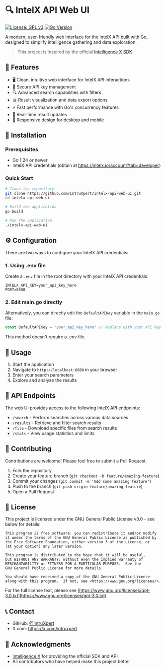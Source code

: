# 🔍 IntelX API Web UI

[![License: GPL v3](https://img.shields.io/badge/License-GPLv3-blue.svg)](https://www.gnu.org/licenses/gpl-3.0)
[![Go Version](https://img.shields.io/badge/Go-1.24+-00ADD8.svg)](https://golang.org/doc/go1.24)

A modern, user-friendly web interface for the IntelX API built with Go, designed to simplify intelligence gathering and data exploration.

> This project is inspired by the official [Intelligence X SDK](https://github.com/IntelligenceX/SDK).

## 🌟 Features

- 🖥️ Clean, intuitive web interface for IntelX API interactions
- 🔐 Secure API key management
- 🔍 Advanced search capabilities with filters
- 📊 Result visualization and data export options
- ⚡ Fast performance with Go's concurrency features
- 🔄 Real-time result updates
- 📱 Responsive design for desktop and mobile

## 🚀 Installation

### Prerequisites

- Go 1.24 or newer
- IntelX API credentials (obtain at https://intelx.io/account?tab=developer)

### Quick Start

```bash
# Clone the repository
git clone https://github.com/IntruXpert/intelx-api-web-ui.git
cd intelx-api-web-ui

# Build the application
go build

# Run the application
./intelx-api-web-ui
```

## ⚙️ Configuration

There are two ways to configure your IntelX API credentials:

### 1. Using .env file

Create a `.env` file in the root directory with your IntelX API credentials:

```
INTELX_API_KEY=your_api_key_here
PORT=8080
```

### 2. Edit main.go directly

Alternatively, you can directly edit the `DefaultAPIKey` variable in the `main.go` file:

```go
const DefaultAPIKey = "your_api_key_here" // Replace with your API key
```

This method doesn't require a .env file.

## 🔧 Usage

1. Start the application
2. Navigate to `http://localhost:8080` in your browser
3. Enter your search parameters
4. Explore and analyze the results

## 🧩 API Endpoints

The web UI provides access to the following IntelX API endpoints:

- `/search` - Perform searches across various data sources
- `/results` - Retrieve and filter search results
- `/file` - Download specific files from search results
- `/stats` - View usage statistics and limits

## 🤝 Contributing

Contributions are welcome! Please feel free to submit a Pull Request.

1. Fork the repository
2. Create your feature branch (`git checkout -b feature/amazing-feature`)
3. Commit your changes (`git commit -m 'Add some amazing feature'`)
4. Push to the branch (`git push origin feature/amazing-feature`)
5. Open a Pull Request

## 📝 License

This project is licensed under the GNU General Public License v3.0 - see below for details:

```
This program is free software: you can redistribute it and/or modify
it under the terms of the GNU General Public License as published by
the Free Software Foundation, either version 3 of the License, or
(at your option) any later version.

This program is distributed in the hope that it will be useful,
but WITHOUT ANY WARRANTY; without even the implied warranty of
MERCHANTABILITY or FITNESS FOR A PARTICULAR PURPOSE.  See the
GNU General Public License for more details.

You should have received a copy of the GNU General Public License
along with this program.  If not, see <https://www.gnu.org/licenses/>.
```

For the full license text, please see [https://www.gnu.org/licenses/gpl-3.0.txt](https://www.gnu.org/licenses/gpl-3.0.txt)

## 📞 Contact

- GitHub: [@IntruXpert](https://github.com/IntruXpert)
- X.com: https://x.com/intruxpert

## 🙏 Acknowledgments

- [Intelligence X](https://github.com/IntelligenceX/SDK) for providing the official SDK and API
- All contributors who have helped make this project better 

